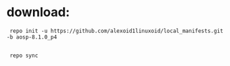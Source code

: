 # download:
     repo init -u https://github.com/alexoid1linuxoid/local_manifests.git -b aosp-8.1.0_p4


     repo sync
